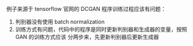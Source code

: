 例子来源于 tensorflow 官网的 DCGAN
程序训练过程应该有问题：
1. 判别器没有使用 batch normalization
2. 训练方式有问题，代码中的程序是同时更新判别器和生成器的变量，按照 GAN 的训练方式应该
分两步来，先更新判别器后更新生成器
